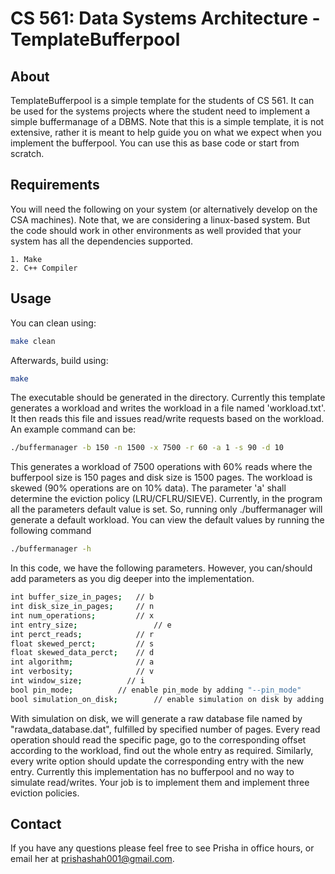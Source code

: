 # CS 561: Data Systems Architecture - TemplateBufferpool


## About

TemplateBufferpool is a simple template for the students of CS 561. It can be used for the systems projects where the student need
to implement a simple buffermanage of a DBMS. Note that this is a simple template, it is
not extensive, rather it is meant to help guide you on what we expect when
you implement the bufferpool. You can use this as base code or start from scratch.


## Requirements

You will need the following on your system (or alternatively develop on the
CSA machines). Note that, we are considering a linux-based system. But the code should work in other 
environments as well provided that your system has all the dependencies supported.

    1. Make
    2. C++ Compiler


## Usage

You can clean using:


```bash
make clean
```

Afterwards, build using:


```bash
make
```

The executable should be generated in the directory. Currently this template generates a workload and writes the workload
in a file named 'workload.txt'. It then reads this file and issues read/write requests based on the workload. An example command can be: 

```bash
./buffermanager -b 150 -n 1500 -x 7500 -r 60 -a 1 -s 90 -d 10
```

This generates a workload of 7500 operations with 60% reads where the bufferpool size is 150 pages and disk size is 1500 pages. 
The workload is skewed (90% operations are on 10% data). The parameter 'a' shall determine the eviction policy (LRU/CFLRU/SIEVE).
Currently, in the program all the parameters default value is set. So, running only ./buffermanager will generate a default workload.
You can view the default values by running the following command

```bash
./buffermanager -h
```
In this code, we have the following parameters. However, you can/should add parameters as you dig deeper into the implementation.
```bash
int buffer_size_in_pages;	// b
int disk_size_in_pages;   	// n
int num_operations;    		// x
int entry_size;                 // e
int perct_reads;       		// r
float skewed_perct;      	// s
float skewed_data_perct; 	// d
int algorithm;         		// a
int verbosity;         		// v
int window_size;          // i 
bool pin_mode;   		// enable pin_mode by adding "--pin_mode"
bool simulation_on_disk;        // enable simulation on disk by adding "--simulation_on_dsik"
```
With simulation on disk, we will generate a raw database file named by "rawdata_database.dat", fulfilled by specified number of pages.
Every read operation should read the specific page, go to the corresponding offset according to the workload, find out the whole entry
as required. Similarly, every write option should update the corresponding entry with the new entry.
Currently this implementation has no bufferpool and no way to simulate read/writes. 
Your job is to implement them and implement three eviction policies.


## Contact

If you have any questions please feel free to see Prisha in office hours, or
email her at prishashah001@gmail.com. 
